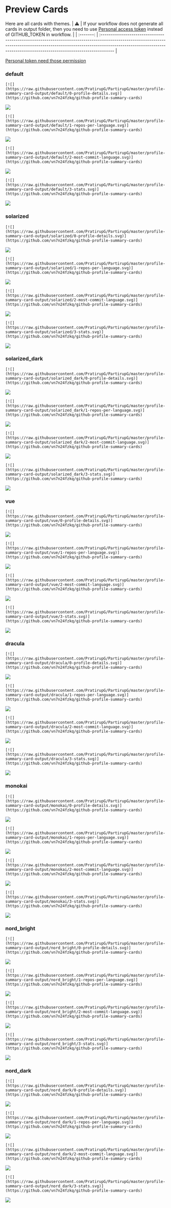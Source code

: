 
# Preview Cards

Here are all cards with themes.
| :warning: | If your workflow does not generate all cards in output folder, then you need to use [Personal access token](https://docs.github.com/en/actions/configuring-and-managing-workflows/creating-and-storing-encrypted-secrets) instead of GITHUB_TOKEN in workflow. |
| :-------: | :------------------------------------------------------------------------------------------------------------------------------------------------------------------------------------------------------------------------------------------------ |

[Personal token need those permission](https://github.com/vn7n24fzkq/github-profile-summary-cards/wiki/Personal-access-token-permissions)


### default


```
[![](https://raw.githubusercontent.com/PratirupG/PartirupG/master/profile-summary-card-output/default/0-profile-details.svg)](https://github.com/vn7n24fzkq/github-profile-summary-cards)
```
![](https://raw.githubusercontent.com/PratirupG/PartirupG/master/profile-summary-card-output/default/0-profile-details.svg)


```
[![](https://raw.githubusercontent.com/PratirupG/PartirupG/master/profile-summary-card-output/default/1-repos-per-language.svg)](https://github.com/vn7n24fzkq/github-profile-summary-cards)
```
![](https://raw.githubusercontent.com/PratirupG/PartirupG/master/profile-summary-card-output/default/1-repos-per-language.svg)


```
[![](https://raw.githubusercontent.com/PratirupG/PartirupG/master/profile-summary-card-output/default/2-most-commit-language.svg)](https://github.com/vn7n24fzkq/github-profile-summary-cards)
```
![](https://raw.githubusercontent.com/PratirupG/PartirupG/master/profile-summary-card-output/default/2-most-commit-language.svg)


```
[![](https://raw.githubusercontent.com/PratirupG/PartirupG/master/profile-summary-card-output/default/3-stats.svg)](https://github.com/vn7n24fzkq/github-profile-summary-cards)
```
![](https://raw.githubusercontent.com/PratirupG/PartirupG/master/profile-summary-card-output/default/3-stats.svg)


### solarized


```
[![](https://raw.githubusercontent.com/PratirupG/PartirupG/master/profile-summary-card-output/solarized/0-profile-details.svg)](https://github.com/vn7n24fzkq/github-profile-summary-cards)
```
![](https://raw.githubusercontent.com/PratirupG/PartirupG/master/profile-summary-card-output/solarized/0-profile-details.svg)


```
[![](https://raw.githubusercontent.com/PratirupG/PartirupG/master/profile-summary-card-output/solarized/1-repos-per-language.svg)](https://github.com/vn7n24fzkq/github-profile-summary-cards)
```
![](https://raw.githubusercontent.com/PratirupG/PartirupG/master/profile-summary-card-output/solarized/1-repos-per-language.svg)


```
[![](https://raw.githubusercontent.com/PratirupG/PartirupG/master/profile-summary-card-output/solarized/2-most-commit-language.svg)](https://github.com/vn7n24fzkq/github-profile-summary-cards)
```
![](https://raw.githubusercontent.com/PratirupG/PartirupG/master/profile-summary-card-output/solarized/2-most-commit-language.svg)


```
[![](https://raw.githubusercontent.com/PratirupG/PartirupG/master/profile-summary-card-output/solarized/3-stats.svg)](https://github.com/vn7n24fzkq/github-profile-summary-cards)
```
![](https://raw.githubusercontent.com/PratirupG/PartirupG/master/profile-summary-card-output/solarized/3-stats.svg)


### solarized_dark


```
[![](https://raw.githubusercontent.com/PratirupG/PartirupG/master/profile-summary-card-output/solarized_dark/0-profile-details.svg)](https://github.com/vn7n24fzkq/github-profile-summary-cards)
```
![](https://raw.githubusercontent.com/PratirupG/PartirupG/master/profile-summary-card-output/solarized_dark/0-profile-details.svg)


```
[![](https://raw.githubusercontent.com/PratirupG/PartirupG/master/profile-summary-card-output/solarized_dark/1-repos-per-language.svg)](https://github.com/vn7n24fzkq/github-profile-summary-cards)
```
![](https://raw.githubusercontent.com/PratirupG/PartirupG/master/profile-summary-card-output/solarized_dark/1-repos-per-language.svg)


```
[![](https://raw.githubusercontent.com/PratirupG/PartirupG/master/profile-summary-card-output/solarized_dark/2-most-commit-language.svg)](https://github.com/vn7n24fzkq/github-profile-summary-cards)
```
![](https://raw.githubusercontent.com/PratirupG/PartirupG/master/profile-summary-card-output/solarized_dark/2-most-commit-language.svg)


```
[![](https://raw.githubusercontent.com/PratirupG/PartirupG/master/profile-summary-card-output/solarized_dark/3-stats.svg)](https://github.com/vn7n24fzkq/github-profile-summary-cards)
```
![](https://raw.githubusercontent.com/PratirupG/PartirupG/master/profile-summary-card-output/solarized_dark/3-stats.svg)


### vue


```
[![](https://raw.githubusercontent.com/PratirupG/PartirupG/master/profile-summary-card-output/vue/0-profile-details.svg)](https://github.com/vn7n24fzkq/github-profile-summary-cards)
```
![](https://raw.githubusercontent.com/PratirupG/PartirupG/master/profile-summary-card-output/vue/0-profile-details.svg)


```
[![](https://raw.githubusercontent.com/PratirupG/PartirupG/master/profile-summary-card-output/vue/1-repos-per-language.svg)](https://github.com/vn7n24fzkq/github-profile-summary-cards)
```
![](https://raw.githubusercontent.com/PratirupG/PartirupG/master/profile-summary-card-output/vue/1-repos-per-language.svg)


```
[![](https://raw.githubusercontent.com/PratirupG/PartirupG/master/profile-summary-card-output/vue/2-most-commit-language.svg)](https://github.com/vn7n24fzkq/github-profile-summary-cards)
```
![](https://raw.githubusercontent.com/PratirupG/PartirupG/master/profile-summary-card-output/vue/2-most-commit-language.svg)


```
[![](https://raw.githubusercontent.com/PratirupG/PartirupG/master/profile-summary-card-output/vue/3-stats.svg)](https://github.com/vn7n24fzkq/github-profile-summary-cards)
```
![](https://raw.githubusercontent.com/PratirupG/PartirupG/master/profile-summary-card-output/vue/3-stats.svg)


### dracula


```
[![](https://raw.githubusercontent.com/PratirupG/PartirupG/master/profile-summary-card-output/dracula/0-profile-details.svg)](https://github.com/vn7n24fzkq/github-profile-summary-cards)
```
![](https://raw.githubusercontent.com/PratirupG/PartirupG/master/profile-summary-card-output/dracula/0-profile-details.svg)


```
[![](https://raw.githubusercontent.com/PratirupG/PartirupG/master/profile-summary-card-output/dracula/1-repos-per-language.svg)](https://github.com/vn7n24fzkq/github-profile-summary-cards)
```
![](https://raw.githubusercontent.com/PratirupG/PartirupG/master/profile-summary-card-output/dracula/1-repos-per-language.svg)


```
[![](https://raw.githubusercontent.com/PratirupG/PartirupG/master/profile-summary-card-output/dracula/2-most-commit-language.svg)](https://github.com/vn7n24fzkq/github-profile-summary-cards)
```
![](https://raw.githubusercontent.com/PratirupG/PartirupG/master/profile-summary-card-output/dracula/2-most-commit-language.svg)


```
[![](https://raw.githubusercontent.com/PratirupG/PartirupG/master/profile-summary-card-output/dracula/3-stats.svg)](https://github.com/vn7n24fzkq/github-profile-summary-cards)
```
![](https://raw.githubusercontent.com/PratirupG/PartirupG/master/profile-summary-card-output/dracula/3-stats.svg)


### monokai


```
[![](https://raw.githubusercontent.com/PratirupG/PartirupG/master/profile-summary-card-output/monokai/0-profile-details.svg)](https://github.com/vn7n24fzkq/github-profile-summary-cards)
```
![](https://raw.githubusercontent.com/PratirupG/PartirupG/master/profile-summary-card-output/monokai/0-profile-details.svg)


```
[![](https://raw.githubusercontent.com/PratirupG/PartirupG/master/profile-summary-card-output/monokai/1-repos-per-language.svg)](https://github.com/vn7n24fzkq/github-profile-summary-cards)
```
![](https://raw.githubusercontent.com/PratirupG/PartirupG/master/profile-summary-card-output/monokai/1-repos-per-language.svg)


```
[![](https://raw.githubusercontent.com/PratirupG/PartirupG/master/profile-summary-card-output/monokai/2-most-commit-language.svg)](https://github.com/vn7n24fzkq/github-profile-summary-cards)
```
![](https://raw.githubusercontent.com/PratirupG/PartirupG/master/profile-summary-card-output/monokai/2-most-commit-language.svg)


```
[![](https://raw.githubusercontent.com/PratirupG/PartirupG/master/profile-summary-card-output/monokai/3-stats.svg)](https://github.com/vn7n24fzkq/github-profile-summary-cards)
```
![](https://raw.githubusercontent.com/PratirupG/PartirupG/master/profile-summary-card-output/monokai/3-stats.svg)


### nord_bright


```
[![](https://raw.githubusercontent.com/PratirupG/PartirupG/master/profile-summary-card-output/nord_bright/0-profile-details.svg)](https://github.com/vn7n24fzkq/github-profile-summary-cards)
```
![](https://raw.githubusercontent.com/PratirupG/PartirupG/master/profile-summary-card-output/nord_bright/0-profile-details.svg)


```
[![](https://raw.githubusercontent.com/PratirupG/PartirupG/master/profile-summary-card-output/nord_bright/1-repos-per-language.svg)](https://github.com/vn7n24fzkq/github-profile-summary-cards)
```
![](https://raw.githubusercontent.com/PratirupG/PartirupG/master/profile-summary-card-output/nord_bright/1-repos-per-language.svg)


```
[![](https://raw.githubusercontent.com/PratirupG/PartirupG/master/profile-summary-card-output/nord_bright/2-most-commit-language.svg)](https://github.com/vn7n24fzkq/github-profile-summary-cards)
```
![](https://raw.githubusercontent.com/PratirupG/PartirupG/master/profile-summary-card-output/nord_bright/2-most-commit-language.svg)


```
[![](https://raw.githubusercontent.com/PratirupG/PartirupG/master/profile-summary-card-output/nord_bright/3-stats.svg)](https://github.com/vn7n24fzkq/github-profile-summary-cards)
```
![](https://raw.githubusercontent.com/PratirupG/PartirupG/master/profile-summary-card-output/nord_bright/3-stats.svg)


### nord_dark


```
[![](https://raw.githubusercontent.com/PratirupG/PartirupG/master/profile-summary-card-output/nord_dark/0-profile-details.svg)](https://github.com/vn7n24fzkq/github-profile-summary-cards)
```
![](https://raw.githubusercontent.com/PratirupG/PartirupG/master/profile-summary-card-output/nord_dark/0-profile-details.svg)


```
[![](https://raw.githubusercontent.com/PratirupG/PartirupG/master/profile-summary-card-output/nord_dark/1-repos-per-language.svg)](https://github.com/vn7n24fzkq/github-profile-summary-cards)
```
![](https://raw.githubusercontent.com/PratirupG/PartirupG/master/profile-summary-card-output/nord_dark/1-repos-per-language.svg)


```
[![](https://raw.githubusercontent.com/PratirupG/PartirupG/master/profile-summary-card-output/nord_dark/2-most-commit-language.svg)](https://github.com/vn7n24fzkq/github-profile-summary-cards)
```
![](https://raw.githubusercontent.com/PratirupG/PartirupG/master/profile-summary-card-output/nord_dark/2-most-commit-language.svg)


```
[![](https://raw.githubusercontent.com/PratirupG/PartirupG/master/profile-summary-card-output/nord_dark/3-stats.svg)](https://github.com/vn7n24fzkq/github-profile-summary-cards)
```
![](https://raw.githubusercontent.com/PratirupG/PartirupG/master/profile-summary-card-output/nord_dark/3-stats.svg)

